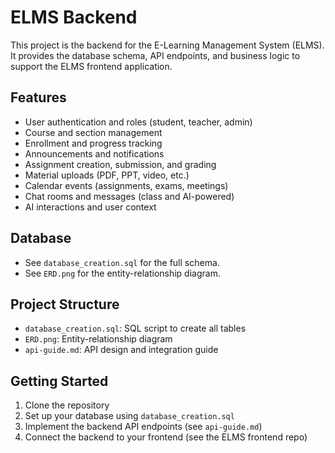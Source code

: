 # ELMS Backend

This project is the backend for the E-Learning Management System (ELMS). It provides the database schema, API endpoints, and business logic to support the ELMS frontend application.

## Features
- User authentication and roles (student, teacher, admin)
- Course and section management
- Enrollment and progress tracking
- Announcements and notifications
- Assignment creation, submission, and grading
- Material uploads (PDF, PPT, video, etc.)
- Calendar events (assignments, exams, meetings)
- Chat rooms and messages (class and AI-powered)
- AI interactions and user context

## Database
- See `database_creation.sql` for the full schema.
- See `ERD.png` for the entity-relationship diagram.

## Project Structure
- `database_creation.sql`: SQL script to create all tables
- `ERD.png`: Entity-relationship diagram
- `api-guide.md`: API design and integration guide

## Getting Started
1. Clone the repository
2. Set up your database using `database_creation.sql`
3. Implement the backend API endpoints (see `api-guide.md`)
4. Connect the backend to your frontend (see the ELMS frontend repo)

